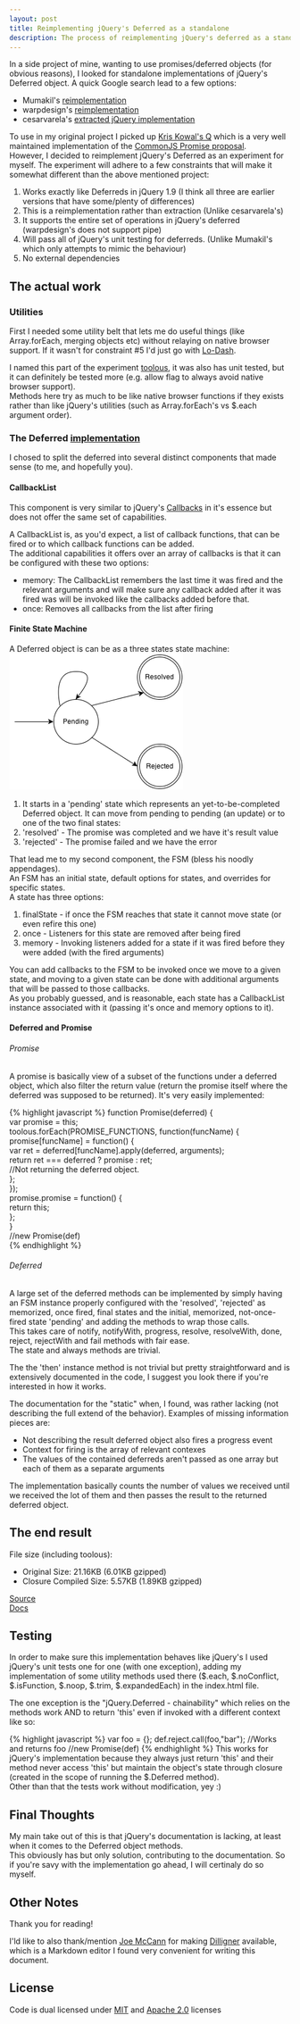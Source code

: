 ```yaml
---
layout: post
title: Reimplementing jQuery's Deferred as a standalone
description: The process of reimplementing jQuery's deferred as a standalone JS
---
```


In a side project of mine, wanting to use promises/deferred objects (for obvious reasons), I looked for standalone implementations of jQuery's Deferred object. A quick Google search lead to a few options:  

  - Mumakil's [reimplementation](https://github.com/Mumakil/Standalone-Deferred)  
  - warpdesign's [reimplementation](https://github.com/warpdesign/Standalone-Deferred)  
  - cesarvarela's [extracted jQuery implementation](https://github.com/cesarvarela/jQuery.deferred-stand-alone)  

To use in my original project I picked up [Kris Kowal's Q](https://github.com/kriskowal/q) which is a very well maintained implementation of the [CommonJS Promise proposal](http://wiki.commonjs.org/wiki/Promises).  
However, I decided to reimplement jQuery's Deferred as an experiment for myself. The experiment will adhere to a few constraints that will make it somewhat different than the above mentioned project:

  1. Works exactly like Deferreds in jQuery 1.9 (I think all three are earlier versions that have some/plenty of differences)  
  2. This is a reimplementation rather than extraction (Unlike cesarvarela's)  
  3. It supports the entire set of operations in jQuery's deferred (warpdesign's does not support pipe)  
  4. Will pass all of jQuery's unit testing for deferreds. (Unlike Mumakil's which only attempts to mimic the behaviour)  
  5. No external dependencies  

## The actual work
### Utilities
First I needed some utility belt that lets me do useful things (like Array.forEach, merging objects etc) without relaying on native browser support. If it wasn't for constraint #5 I'd just go with [Lo-Dash](http://lodash.com/).  

I named this part of the experiment [toolous]( https://github.com/asafh/toolous.js/blob/master/toolous.js), it was also has unit tested, but it can definitely be tested more (e.g. allow flag to always avoid native browser support).  
Methods here try as much to be like native browser functions if they exists rather than like jQuery's utilities (such as Array.forEach's vs $.each argument order).  

### The Deferred [implementation](https://github.com/asafh/jquery-deferred.js)
I chosed to split the deferred into several distinct components that made sense (to me, and hopefully you).  
#### CallbackList
This component is very similar to jQuery's [Callbacks](http://api.jquery.com/jQuery.Callbacks/) in it's essence but does not offer the same set of capabilities. 

A CallbackList is, as you'd expect, a list of callback functions, that can be fired or to which callback functions can be added.  
The additional capabilities it offers over an array of callbacks is that it can be configured with these two options:

  - memory: The CallbackList remembers the last time it was fired and the relevant arguments and will make sure any callback added after it was fired was will be invoked like the callbacks added before that.  
  - once: Removes all callbacks from the list after firing  

#### Finite State Machine
A Deferred object is can be as a three states state machine:  
![Deferred states diagram](/img/Deferred.png)

  1. It starts in a 'pending' state which represents an yet-to-be-completed Deferred object. It can move from pending to pending (an update) or to one of the two final states:  
  2. 'resolved' - The promise was completed and we have it's result value  
  3. 'rejected' - The promise failed and we have the error  

That lead me to my second component, the FSM (bless his noodly appendages).  
An FSM has an initial state, default options for states, and overrides for specific states.  
A state has three options:

  1. finalState - if once the FSM reaches that state it cannot move state (or even refire this one)  
  2. once - Listeners for this state are removed after being fired  
  3. memory - Invoking listeners added for a state if it was fired before they were added (with the fired arguments)  

You can add callbacks to the FSM to be invoked once we move to a given state, and moving to a given state can be done with additional arguments that will be passed to those callbacks.  
As you probably guessed, and is reasonable, each state has a CallbackList instance associated with it (passing it's once and memory options to it).  

#### Deferred and Promise
###### Promise 
A promise is basically view of a subset of the functions under a deferred object, which also filter the return value (return the promise itself where the deferred was supposed to be returned). It's very easily implemented:

{% highlight javascript %}
function Promise(deferred) {  
    	var promise = this;  
		toolous.forEach(PROMISE_FUNCTIONS, function(funcName) {  
			promise[funcName] = function() {  
				var ret = deferred[funcName].apply(deferred, arguments);  
				return ret === deferred ? promise : ret;  
				//Not returning the deferred object.  
			};  
		});  
		promise.promise = function() {  
			return this;  
		};  
	}  
//new Promise(def)  
{% endhighlight %}

###### Deferred
A large set of the deferred methods can be implemented by simply having an FSM instance properly configured with the 'resolved', 'rejected' as memorized, once fired, final states and the initial, memorized, not-once-fired state 'pending' and adding the methods to wrap those calls.  
This takes care of notify, notifyWith, progress, resolve, resolveWith, done, reject, rejectWith and fail methods with fair ease.  
The state and always methods are trivial.

The the 'then' instance method is not trivial but pretty straightforward and is extensively documented in the code, I suggest you look there if you're interested in how it works.  

The documentation for the "static" when, I found, was rather lacking (not describing the full extend of the behavior). Examples of missing information pieces are:

  - Not describing the result deferred object also fires a progress event
  - Context for firing is the array of relevant contexes
  - The values of the contained deferreds aren't passed as one array but each of them as a separate arguments

The implementation basically counts the number of values we received until we received the lot of them and then passes the result to the returned deferred object.  

## The end result
File size (including toolous):

  - Original Size:    21.16KB (6.01KB gzipped)  
  - Closure Compiled Size:	5.57KB (1.89KB gzipped)  

[Source](https://github.com/asafh/jquery-deferred.js)  
[Docs](http://www.ous.io/jquery-deferred.js/)

## Testing
In order to make sure this implementation behaves like jQuery's I used jQuery's unit tests one for one (with one exception), adding my implementation of some utility methods used there ($.each, $.noConflict, $.isFunction, $.noop, $.trim, $.expandedEach) in the index.html file. 

The one exception is the "jQuery.Deferred - chainability" which relies on the methods work AND to return 'this' even if invoked with a different context like so:

{% highlight javascript %}
var foo = {};
def.reject.call(foo,"bar"); //Works and returns foo
//new Promise(def)
{% endhighlight %}
This works for jQuery's implementation because they always just return 'this' and their method never access 'this' but maintain the object's state through closure (created in the scope of running the $.Deferred method).  
Other than that the tests work without modification, yey :)


## Final Thoughts
My main take out of this is that jQuery's documentation is lacking, at least when it comes to the Deferred object methods.  
This obviously has but only solution, contributing to the documentation. So if you're savy with the implementation go ahead, I will certinaly do so myself.  



## Other Notes  
Thank you for reading!  

I'ld like to also thank/mention [Joe McCann](https://github.com/joemccann) for making [Dilligner](http://dillinger.io/) available, which is a Markdown editor I found very convenient for writing this document.


## License

Code is dual licensed under [MIT](http://opensource.org/licenses/MIT) and [Apache 2.0](http://www.apache.org/licenses/LICENSE-2.0) licenses




